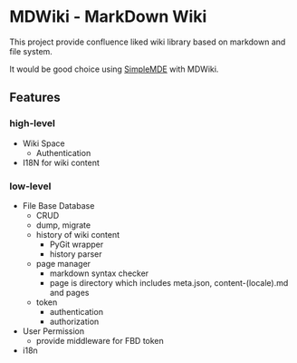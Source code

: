 # MDWiki - MarkDown Wiki

This project provide confluence liked wiki library based on markdown and file system.

It would be good choice using [SimpleMDE](https://github.com/sparksuite/simplemde-markdown-editor) with MDWiki.

## Features

### high-level

- Wiki Space
    - Authentication
- I18N for wiki content

### low-level

- File Base Database
    - CRUD
    - dump, migrate
    - history of wiki content
        - PyGit wrapper
        - history parser
    - page manager
        - markdown syntax checker
        - page is directory which includes meta.json, content-(locale).md and pages
    - token
        - authentication
        - authorization
- User Permission
    - provide middleware for FBD token
- i18n
